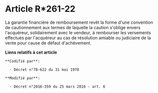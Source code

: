 # Article R*261-22

La garantie financière de remboursement revêt la forme d'une convention de cautionnement aux termes de laquelle la caution
s'oblige envers l'acquéreur, solidairement avec le vendeur, à rembourser les versements effectués par l'acquéreur au cas de
résolution amiable ou judiciaire de la vente pour cause de défaut d'achèvement.

**Liens relatifs à cet article**

	**Codifié par**:

	  - Décret n°78-622 du 31 mai 1978

	**Modifié par**:

	  - Décret n°2016-359 du 25 mars 2016 - art. 6
